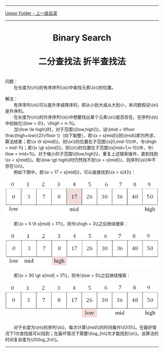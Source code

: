<script type="text/javascript" async src="//cdn.bootcss.com/mathjax/2.7.0/MathJax.js?config=TeX-AMS-MML_HTMLorMML"></script>
<script type="text/javascript" async src="https://cdnjs.cloudflare.com/ajax/libs/mathjax/2.7.1/MathJax.js?config=TeX-MML-AM_CHTML"></script>


--------
[Upper Folder - 上一级目录](../)


--------

<div>
<h1 align="center">Binary Search</h1>
<h1 align="center">二分查找法 折半查找法</h1>
<br>
问题： <br>
&emsp;&emsp;在长度为\(n\)的有序序列\(s\)中查找元素\(x\)的位置。 <br>
<br>
解法： <br>
&emsp;&emsp;有序序列\(s\)可以是升序或降序的，即从小到大或从大到小，本问题假设\(s\)是升序的。 <br>
&emsp;&emsp;在长度为\(n\)的升序序列\(s\)中想要找出某个元素\(x\)是否存在，在序列\(s\)中初始化\(low = 0\)，\(high = n-1\)。 <br>
&emsp;&emsp;当\(low \le high\)时，对于范围\([low,high]\)，设\(mid = \lfloor \frac{high+low}{2}\rfloor \)（向下取整），若\(x = s[mid]\)则\(mid\)即为所求，算法结束；若\(x \lt s[mid]\)，则\(x\)的位置在子范围\(s[0,mid-1]\)中，令\(high = mid-1\)；若\(x \gt s[mid]\)，则\(x\)的位置在子范围\(s[mid+1,n-1]\)中，令\(low = mid+1\)。对于缩小的子范围\([low,high]\)，重复上述搜索操作，直到找到\(x = s[mid]\)。若\(low \gt high\)时仍然找不到\(x = s[mid]\)，则序列\(s\)中不存在\(x\)。 <br>
&emsp;&emsp;例如下图中，若\(x = 17 = s[mid]\)，可以直接找到\(x = s[4]\)： <br>
<p align="center"><img src="../res/BinarySearch1.png" /></p>
&emsp;&emsp;若\(x = 5 \lt s[mid] = 17\)，则令\(high = 3\)之后继续搜索： <br>
<p align="center"><img src="../res/BinarySearch2.png" /></p>
&emsp;&emsp;若\(x = 30 \gt s[mid] = 17\)，则令\(low = 5\)之后继续搜索： <br>
<p align="center"><img src="../res/BinarySearch3.png" /></p>
&emsp;&emsp;对于长度为\(n\)的序列\(s\)，每次计算\(mid\)的时间看作\(O(1)\)。在最好情况下1次查找就可以找到；在最坏情况下需要\(log_2⁡n\)次才能找到\(x\)。该算法的时间复杂度为\(O(log_2⁡n)\)。 <br>
</div>


--------
